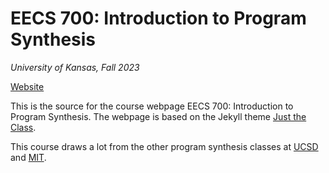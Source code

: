 # EECS 700: Introduction to Program Synthesis

_University of Kansas, Fall 2023_

[Website](https://sankhs.com/eecs700/)

This is the source for the course webpage EECS 700: Introduction to Program Synthesis. The webpage is based on the Jekyll theme [Just the Class](https://github.com/kevinlin1/just-the-class).

This course draws a lot from the other program synthesis classes at [UCSD](https://github.com/nadia-polikarpova/cse291-program-synthesis/) and [MIT](https://people.csail.mit.edu/asolar/SynthesisCourse/index.htm).
